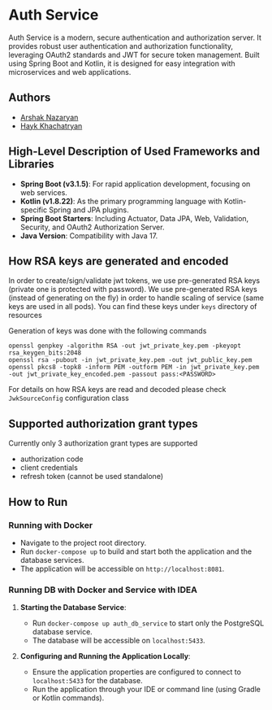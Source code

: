 # Auth Service

Auth Service is a modern, secure authentication and authorization server. It provides robust user authentication and authorization functionality, leveraging OAuth2 standards and JWT for secure token management. Built using Spring Boot and Kotlin, it is designed for easy integration with microservices and web applications.

## Authors
- [Arshak Nazaryan](https://github.com/nazaryan)
- [Hayk Khachatryan](https://github.com/haykart)

## High-Level Description of Used Frameworks and Libraries
- **Spring Boot (v3.1.5)**: For rapid application development, focusing on web services.
- **Kotlin (v1.8.22)**: As the primary programming language with Kotlin-specific Spring and JPA plugins.
- **Spring Boot Starters**: Including Actuator, Data JPA, Web, Validation, Security, and OAuth2 Authorization Server.
- **Java Version**: Compatibility with Java 17.

## How RSA keys are generated and encoded
In order to create/sign/validate jwt tokens, we use pre-generated RSA keys (private one is protected with password).
We use pre-generated RSA keys (instead of generating on the fly) in order to handle scaling of service (same keys are used in all pods).
You can find these keys under `keys` directory of resources 

Generation of keys was done with the following commands
```shell
openssl genpkey -algorithm RSA -out jwt_private_key.pem -pkeyopt rsa_keygen_bits:2048
openssl rsa -pubout -in jwt_private_key.pem -out jwt_public_key.pem
openssl pkcs8 -topk8 -inform PEM -outform PEM -in jwt_private_key.pem -out jwt_private_key_encoded.pem -passout pass:<PASSWORD>
```
For details on how RSA keys are read and decoded please check `JwkSourceConfig` configuration class

## Supported authorization grant types
Currently only 3 authorization grant types are supported
- authorization code
- client credentials
- refresh token (cannot be used standalone)

## How to Run
### Running with Docker
- Navigate to the project root directory.
- Run `docker-compose up` to build and start both the application and the database services.
- The application will be accessible on `http://localhost:8081`.

### Running DB with Docker and Service with IDEA
1. **Starting the Database Service**:
    - Run `docker-compose up auth_db_service` to start only the PostgreSQL database service.
    - The database will be accessible on `localhost:5433`.

2. **Configuring and Running the Application Locally**:
    - Ensure the application properties are configured to connect to `localhost:5433` for the database.
    - Run the application through your IDE or command line (using Gradle or Kotlin commands).

